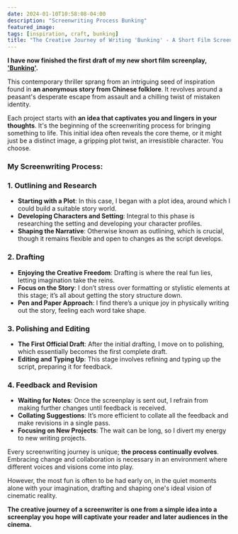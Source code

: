 ```yaml
---
date: 2024-01-10T10:58:08-04:00
description: "Screenwriting Process Bunking"
featured_image: 
tags: [inspiration, craft, bunking]
title: "The Creative Journey of Writing 'Bunking' - A Short Film Screenplay"
---
```


**I have now finished the first draft of my new short film screenplay, ['Bunking'](https://www.charliebury.com/screenplays/bunking/).** 

This contemporary thriller sprang from an intriguing seed of inspiration found in **an anonymous story from Chinese folklore**. It revolves around a peasant's desperate escape from assault and a chilling twist of mistaken identity. 

Each project starts with **an idea that captivates you and lingers in your thoughts**. It's the beginning of the screenwriting process for bringing something to life. This initial idea often reveals the core theme, or it might just be a distinct image, a gripping plot twist, an irresistible character. You choose.   

### My Screenwriting Process:

### 1. Outlining and Research

- **Starting with a Plot**: In this case, I began with a plot idea, around which I could build a suitable story world.
- **Developing Characters and Setting**: Integral to this phase is researching the setting and developing your character profiles.
- **Shaping the Narrative**: Otherwise known as outlining, which is crucial, though it remains flexible and open to changes as the script develops.

### 2. Drafting

- **Enjoying the Creative Freedom**: Drafting is where the real fun lies, letting imagination take the reins.
- **Focus on the Story**: I don’t stress over formatting or stylistic elements at this stage; it’s all about getting the story structure down.
- **Pen and Paper Approach**: I find there’s a unique joy in physically writing out the story, feeling each word take shape. 

### 3. Polishing and Editing

- **The First Official Draft**: After the initial drafting, I move on to polishing, which essentially becomes the first complete draft.
- **Editing and Typing Up**: This stage involves refining and typing up the script, preparing it for feedback.

### 4. Feedback and Revision

- **Waiting for Notes**: Once the screenplay is sent out, I refrain from making further changes until feedback is received.
- **Collating Suggestions**: It’s more efficient to collate all the feedback and make revisions in a single pass.
- **Focusing on New Projects**: The wait can be long, so I divert my energy to new writing projects.

Every screenwriting journey is unique; **the process continually evolves**. Embracing change and collaboration is necessary in an environment where different voices and visions come into play. 

However, the most fun is often to be had early on, in the quiet moments alone with your imagination, drafting and shaping one's ideal vision of cinematic reality.

**The creative journey of a screenwriter is one from a simple idea into a screenplay you hope will captivate your reader and later audiences in the cinema.**
